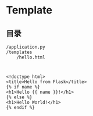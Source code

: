 # Template
## 目录

    /application.py
    /templates
        /hello.html

# 
    <!doctype html>
    <title>Hello from Flask</title>
    {% if name %}
    <h1>Hello {{ name }}!</h1>
    {% else %}
    <h1>Hello World!</h1>
    {% endif %}
